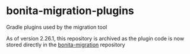 # bonita-migration-plugins
Gradle plugins used by the migration tool

As of version 2.26.1, this repository is archived as the plugin code is now stored directly in the [bonita-migration](https://github.com/bonitasoft/bonita-migration) repository
